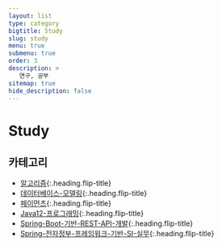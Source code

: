 ```yaml
---
layout: list
type: category
bigtitle: Study
slug: study
menu: true
submenu: true
order: 3
description: >
   연구, 공부
sitemap: true
hide_description: false
---
```

# Study

## 카테고리

* [알고리즘]{:.heading.flip-title}
* [데이터베이스-모델링]{:.heading.flip-title}
* [페이먼츠]{:.heading.flip-title}
* [Java12-프로그래밍]{:.heading.flip-title}
* [Spring-Boot-기반-REST-API-개발]{:.heading.flip-title}
* [Spring-전자정부-프레임워크-기반-SI-실무]{:.heading.flip-title}
  
[알고리즘]: /algorithm/
[데이터베이스-모델링]: /database-modeling/
[페이먼츠]: /payments/
[Java12-프로그래밍]: /java12-programming/
[Spring-Boot-기반-REST-API-개발]: /springBoot-REST-API/
[Spring-전자정부-프레임워크-기반-SI-실무]: /spring-framework-si/
